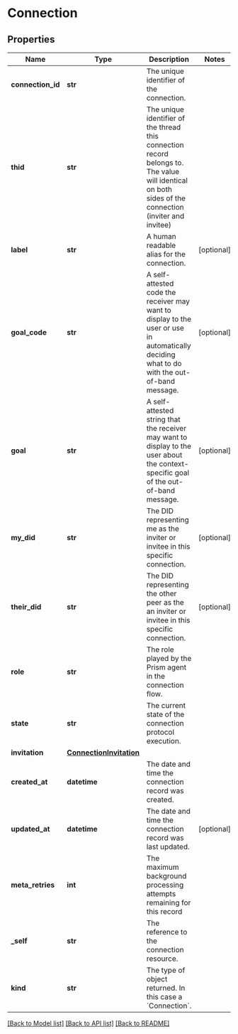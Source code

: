 # Connection

## Properties
Name | Type | Description | Notes
------------ | ------------- | ------------- | -------------
**connection_id** | **str** | The unique identifier of the connection. | 
**thid** | **str** | The unique identifier of the thread this connection record belongs to. The value will identical on both sides of the connection (inviter and invitee) | 
**label** | **str** | A human readable alias for the connection. | [optional] 
**goal_code** | **str** | A self-attested code the receiver may want to display to the user or use in automatically deciding what to do with the out-of-band message. | [optional] 
**goal** | **str** | A self-attested string that the receiver may want to display to the user about the context-specific goal of the out-of-band message. | [optional] 
**my_did** | **str** | The DID representing me as the inviter or invitee in this specific connection. | [optional] 
**their_did** | **str** | The DID representing the other peer as the an inviter or invitee in this specific connection. | [optional] 
**role** | **str** | The role played by the Prism agent in the connection flow. | 
**state** | **str** | The current state of the connection protocol execution. | 
**invitation** | [**ConnectionInvitation**](ConnectionInvitation.md) |  | 
**created_at** | **datetime** | The date and time the connection record was created. | 
**updated_at** | **datetime** | The date and time the connection record was last updated. | [optional] 
**meta_retries** | **int** | The maximum background processing attempts remaining for this record | 
**_self** | **str** | The reference to the connection resource. | 
**kind** | **str** | The type of object returned. In this case a &#x60;Connection&#x60;. | 

[[Back to Model list]](../README.md#documentation-for-models) [[Back to API list]](../README.md#documentation-for-api-endpoints) [[Back to README]](../README.md)

